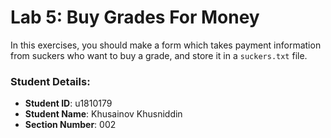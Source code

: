 # Lab 5: Buy Grades For Money

In this exercises, you should make a form which takes payment information from suckers who want to buy a grade, and store it in a `suckers.txt` file.


### Student Details:

- **Student ID**: u1810179
- **Student Name**: Khusainov Khusniddin
- **Section Number**: 002
